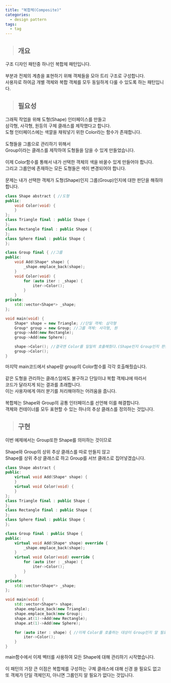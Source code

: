 ```yaml
---
title: "복합체(Composite)"
categories:
  - design pattern
tags:
  - tag
---
```

> ## 개요

구조 디자인 패턴중 하나인 복합체 패턴입니다.<br>
<br>
부분과 전체의 계층을 표현하기 위해 객체들을 모아 트리 구조로 구성합니다.<br>
사용자로 하여금 개별 객체와 복합 객체를 모두 동일하게 다룰 수 있도록 하는 패턴입니다.
> ## 필요성

그래픽 작업을 위해 도형(Shape) 인터페이스를 만들고<br>
삼각형, 사각형, 원등의 구체 클래스를 제작했다고 합니다.<br>
도형 인터페이스에는 색깔을 채워넣기 위한 Color라는 함수가 존재합니다.<br>
<br>
도형들을 그룹으로 관리하기 위해서<br>
Group이라는 클래스를 제작하여 도형들을 담을 수 있게 만들었습니다.<br>
<br>
이제 Color함수를 통해서 내가 선택한 객체의 색을 바꿀수 있게 만들어야 합니다.<br>
그리고 그룹안에 존재하는 모든 도형들은 색이 변경되어야 합니다.<br>
<br>
문제는 내가 선택한 객체가 도형(Shape)인지 그룹(Group)인지에 대한 판단을 해줘야 합니다.
```cpp
class Shape abstract { //도형
public:
	void Color(void) {
	}
};
class Triangle final : public Shape {
};
class Rectangle final : public Shape {
};
class Sphere final : public Shape {
};

class Group final { //그룹
public:
	void Add(Shape* shape) {
		_shape.emplace_back(shape);
	}
	void Color(void) {
		for (auto iter : _shape) {
			iter->Color();
		}
	}
private:
	std::vector<Shape*> _shape;
};

void main(void) {
	Shape* shape = new Triangle; //단일 객체: 삼각형
	Group* group = new Group; //그룹 객체: 사각형, 원
	group->Add(new Rectangle);
	group->Add(new Sphere);

	shape->Color(); //결국엔 Color를 일일히 호출해줬다.(Shape인지 Group인지 판단해야한다.)
	group->Color();
}
```
마지막 main코드에서 shape랑 group의 Color함수를 각각 호출해줬습니다.<br>
<br>
같은 도형을 관리하는 클래스임에도 불구하고 단일이냐 복합 객체냐에 따라서<br>
코드가 달라지게 되는 결과를 초래합니다.<br>
이는 사용자에게 여러 분기를 처리해야하는 어려움을 줍니다.<br>
<br>
복합체는 Shape와 Group의 공통 인터페이스를 선언해 이를 해결합니다.<br>
객체와 컨테이너를 모두 표현할 수 있는 하나의 추상 클래스를 정의하는 것입니다.
> ## 구현

이번 예제에서는 Group또한 Shape를 의미하는 것이므로<br>
<br>
Shape와 Group의 상위 추상 클래스를 따로 만들지 않고<br>
Shape를 상위 추상 클래스로 하고 Group를 서브 클래스로 집어넣겠습니다.
```cpp
class Shape abstract {
public:
	virtual void Add(Shape* shape) {
	}
	virtual void Color(void) {
	}
};
class Triangle final : public Shape {
};
class Rectangle final : public Shape {
};
class Sphere final : public Shape {
};

class Group final : public Shape {
public:
	virtual void Add(Shape* shape) override {
		_shape.emplace_back(shape);
	}
	virtual void Color(void) override {
		for (auto iter : _shape) {
			iter->Color();
		}
	}
private:
	std::vector<Shape*> _shape;
};

void main(void) {
	std::vector<Shape*> shape;
	shape.emplace_back(new Triangle);
	shape.emplace_back(new Group);
	shape.at(1)->Add(new Rectangle);
	shape.at(1)->Add(new Sphere);

	for (auto iter : shape) { //이제 Color를 호출하는 대상이 Group인지 알 필요가 없다!
		iter->Color();
	}
}
```
main함수에서 이제 벡터를 사용하여 모든 Shape에 대해 관리하기 시작했습니다.<br>
<br>
이 패턴의 가장 큰 이점은 복합체를 구성하는 구체 클래스에 대해 신경 쓸 필요도 없고<br>
또 객체가 단일 객체인지, 아니면 그룹인지 알 필요가 없다는 것입니다.
